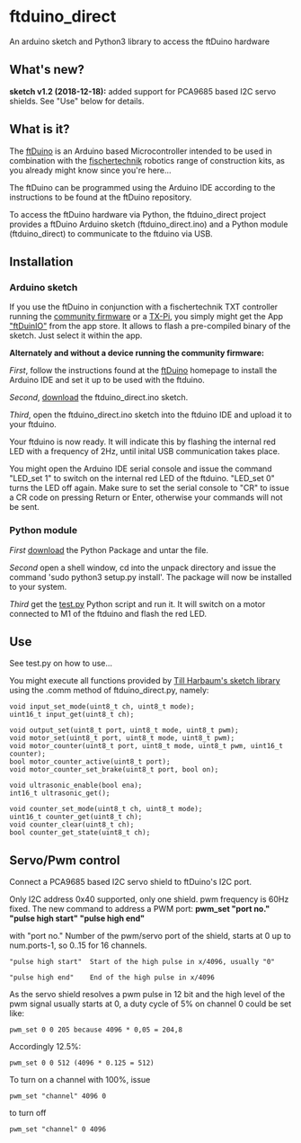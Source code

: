 # ftduino_direct
An arduino sketch and Python3 library to access the ftDuino hardware

## What's new?

**sketch v1.2 (2018-12-18):** added support for PCA9685 based I2C servo shields. See "Use" below for details.

## What is it?
The [ftDuino](https://ftduino.de) is an Arduino based Microcontroller intended to be used in combination with the [fischertechnik](http://www.fischertechnik.de/) robotics range of construction kits, as you already might know since you're here...

The ftDuino can be programmed using the Arduino IDE according to the instructions to be found at the ftDuino repository.

To access the ftDuino hardware via Python, the ftduino_direct project provides a ftDuino Arduino sketch (ftduino_direct.ino) and a Python module (ftduino_direct) to communicate to the ftduino via USB.

## Installation
### Arduino sketch

If you use the ftDuino in conjunction with a fischertechnik TXT controller running the [community firmware](https://cfw.ftcommunity.de/) or a [TX-Pi](https://github.com/harbaum/tx-pi), you simply might get the App ["ftDuinIO"](https://github.com/PeterDHabermehl/ftDuinIO) from the app store. It allows to flash a pre-compiled binary of the sketch. Just select it within the app.

**Alternately and without a device running the community firmware:**

*First*, follow the instructions found at the [ftDuino](https://ftduino.de) homepage to install the Arduino IDE and set it up to be used with the ftduino.

*Second*, [download](https://github.com/PeterDHabermehl/ftduino_direct/raw/master/ftduino_direct/ftduino_direct.ino) the ftduino_direct.ino sketch.

*Third*, open the ftduino_direct.ino sketch into the ftduino IDE and upload it to your ftduino.

Your ftduino is now ready. It will indicate this by flashing the internal red LED with a frequency of 2Hz, until inital USB communication takes place.

You might open the Arduino IDE serial console and issue the command "LED_set 1" to switch on the internal red LED of the ftduino. "LED_set 0" turns the LED off again. Make sure to set the serial console to "CR" to issue a CR code on pressing Return or Enter, otherwise your commands will not be sent.

### Python module
*First* [download](https://github.com/PeterDHabermehl/ftduino_direct/raw/master/ftduino_direct-1.0.8.tar.gz) the Python Package and untar the file.

*Second* open a shell window, cd into the unpack directory and issue the command 'sudo python3 setup.py install'. The package will now be installed to your system.

*Third* get the [test.py](https://github.com/PeterDHabermehl/ftduino_direct/raw/master/python/test.py) Python script and run it. It will  switch on a motor connected to M1 of the ftduino and flash the red LED.

## Use

See test.py on how to use...

You might execute all functions provided by [Till Harbaum's sketch library](https://github.com/harbaum/ftduino/tree/master/ftduino/libraries/Ftduino) using the .comm method of ftduino_direct.py, namely:
    
    void input_set_mode(uint8_t ch, uint8_t mode);
    uint16_t input_get(uint8_t ch);

    void output_set(uint8_t port, uint8_t mode, uint8_t pwm);
    void motor_set(uint8_t port, uint8_t mode, uint8_t pwm);
    void motor_counter(uint8_t port, uint8_t mode, uint8_t pwm, uint16_t counter);
    bool motor_counter_active(uint8_t port);
    void motor_counter_set_brake(uint8_t port, bool on);

    void ultrasonic_enable(bool ena);
    int16_t ultrasonic_get();

    void counter_set_mode(uint8_t ch, uint8_t mode);
    uint16_t counter_get(uint8_t ch);
    void counter_clear(uint8_t ch);
    bool counter_get_state(uint8_t ch);

## Servo/Pwm control
Connect a PCA9685 based I2C servo shield to ftDuino's I2C port.

Only I2C address 0x40 supported, only one shield. pwm frequency is 60Hz fixed. 
The new command to address a PWM port: **pwm_set "port no." "pulse high start" "pulse high end"**


with
    "port no."     Number of the pwm/servo port of the shield, starts at 0 up to num.ports-1, so 0..15 for 16 channels.

    "pulse high start"  Start of the high pulse in x/4096, usually "0"
        
    "pulse high end"    End of the high pulse in x/4096
        

As the servo shield resolves a pwm pulse in 12 bit and the high level of the pwm signal usually starts at 0, a duty cycle of 5% on channel 0 could be set like:
    
    pwm_set 0 0 205 because 4096 * 0,05 = 204,8

Accordingly 12.5%:

    pwm_set 0 0 512 (4096 * 0.125 = 512)

To turn on a channel with 100%, issue
    
    pwm_set "channel" 4096 0

to turn off

    pwm_set "channel" 0 4096
